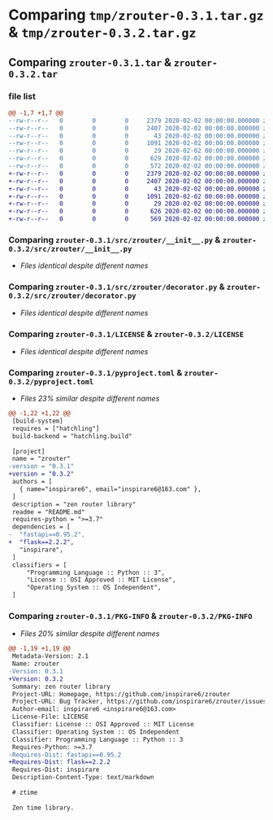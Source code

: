 # Comparing `tmp/zrouter-0.3.1.tar.gz` & `tmp/zrouter-0.3.2.tar.gz`

## Comparing `zrouter-0.3.1.tar` & `zrouter-0.3.2.tar`

### file list

```diff
@@ -1,7 +1,7 @@
--rw-r--r--   0        0        0     2379 2020-02-02 00:00:00.000000 zrouter-0.3.1/src/zrouter/__init__.py
--rw-r--r--   0        0        0     2407 2020-02-02 00:00:00.000000 zrouter-0.3.1/src/zrouter/decorator.py
--rw-r--r--   0        0        0       43 2020-02-02 00:00:00.000000 zrouter-0.3.1/src/zrouter/exception.py
--rw-r--r--   0        0        0     1091 2020-02-02 00:00:00.000000 zrouter-0.3.1/LICENSE
--rw-r--r--   0        0        0       29 2020-02-02 00:00:00.000000 zrouter-0.3.1/README.md
--rw-r--r--   0        0        0      629 2020-02-02 00:00:00.000000 zrouter-0.3.1/pyproject.toml
--rw-r--r--   0        0        0      572 2020-02-02 00:00:00.000000 zrouter-0.3.1/PKG-INFO
+-rw-r--r--   0        0        0     2379 2020-02-02 00:00:00.000000 zrouter-0.3.2/src/zrouter/__init__.py
+-rw-r--r--   0        0        0     2407 2020-02-02 00:00:00.000000 zrouter-0.3.2/src/zrouter/decorator.py
+-rw-r--r--   0        0        0       43 2020-02-02 00:00:00.000000 zrouter-0.3.2/src/zrouter/exception.py
+-rw-r--r--   0        0        0     1091 2020-02-02 00:00:00.000000 zrouter-0.3.2/LICENSE
+-rw-r--r--   0        0        0       29 2020-02-02 00:00:00.000000 zrouter-0.3.2/README.md
+-rw-r--r--   0        0        0      626 2020-02-02 00:00:00.000000 zrouter-0.3.2/pyproject.toml
+-rw-r--r--   0        0        0      569 2020-02-02 00:00:00.000000 zrouter-0.3.2/PKG-INFO
```

### Comparing `zrouter-0.3.1/src/zrouter/__init__.py` & `zrouter-0.3.2/src/zrouter/__init__.py`

 * *Files identical despite different names*

### Comparing `zrouter-0.3.1/src/zrouter/decorator.py` & `zrouter-0.3.2/src/zrouter/decorator.py`

 * *Files identical despite different names*

### Comparing `zrouter-0.3.1/LICENSE` & `zrouter-0.3.2/LICENSE`

 * *Files identical despite different names*

### Comparing `zrouter-0.3.1/pyproject.toml` & `zrouter-0.3.2/pyproject.toml`

 * *Files 23% similar despite different names*

```diff
@@ -1,22 +1,22 @@
 [build-system]
 requires = ["hatchling"]
 build-backend = "hatchling.build"
 
 [project]
 name = "zrouter"
-version = "0.3.1"
+version = "0.3.2"
 authors = [
   { name="inspirare6", email="inspirare6@163.com" },
 ]
 description = "zen router library"
 readme = "README.md"
 requires-python = ">=3.7"
 dependencies = [
-  "fastapi==0.95.2",
+  "flask==2.2.2",
   "inspirare",
 ]
 classifiers = [
     "Programming Language :: Python :: 3",
     "License :: OSI Approved :: MIT License",
     "Operating System :: OS Independent",
 ]
```

### Comparing `zrouter-0.3.1/PKG-INFO` & `zrouter-0.3.2/PKG-INFO`

 * *Files 20% similar despite different names*

```diff
@@ -1,19 +1,19 @@
 Metadata-Version: 2.1
 Name: zrouter
-Version: 0.3.1
+Version: 0.3.2
 Summary: zen router library
 Project-URL: Homepage, https://github.com/inspirare6/zrouter
 Project-URL: Bug Tracker, https://github.com/inspirare6/zrouter/issues
 Author-email: inspirare6 <inspirare6@163.com>
 License-File: LICENSE
 Classifier: License :: OSI Approved :: MIT License
 Classifier: Operating System :: OS Independent
 Classifier: Programming Language :: Python :: 3
 Requires-Python: >=3.7
-Requires-Dist: fastapi==0.95.2
+Requires-Dist: flask==2.2.2
 Requires-Dist: inspirare
 Description-Content-Type: text/markdown
 
 # ztime
 
 Zen time library.
```

